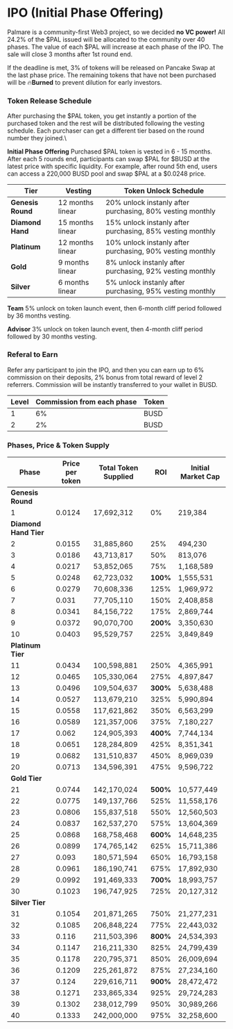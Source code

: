 # IPO (Initial Phase Offering)

Palmare is a community-first Web3 project, so we decided **no VC power!** All 24.2% of the $PAL issued will be allocated to the community over 40 phases. The value of each $PAL will increase at each phase of the IPO. The sale will close 3 months after 1st round end.&#x20;

If the deadline is met, 3% of tokens will be released on Pancake Swap at the last phase price. The remaining tokens that have not been purchased will be :fire:**Burned** to prevent dilution for early investors.



### **Token Release Schedule**

After purchasing the $PAL token, you get instantly a portion of the purchased token and the rest will be distributed following the vesting schedule. Each purchaser can get a different tier based on the round number they joined.\


**Initial Phase Offering** Purchased $PAL token is vested in 6 - 15 months. After each 5 rounds end, participants can swap $PAL for $BUSD at the latest price with specific liquidity. For example, after round 5th end, users can access a 220,000 BUSD pool and swap $PAL at a $0.0248 price.

| Tier              | Vesting           | Token Unlock Schedule                                     |
| ----------------- | ----------------- | --------------------------------------------------------- |
| **Genesis Round** | 12 months linear  | 20% unlock instanly after purchasing, 80% vesting monthly |
| **Diamond Hand**  | 15 months linear  | 15% unlock instanly after purchasing, 85% vesting monthly |
| **Platinum**      | 12 months linear  | 10% unlock instanly after purchasing, 90% vesting monthly |
| **Gold**          | 9 months linear   | 8% unlock instanly after purchasing, 92% vesting monthly  |
| **Silver**        | 6 months linear   | 5% unlock instanly after purchasing, 95% vesting monthly  |

**Team** 5% unlock on token launch event, then 6-month cliff period followed by 36 months vesting.

**Advisor** 3% unlock on token launch event, then 4-month cliff period followed by 30 months vesting.

### &#x20;**Referal to Earn**&#x20;

Refer any participant to join the IPO, and then you can earn up to 6% commission on their deposits, 2% bonus from total reward of level 2 referrers. Commission will be instantly transferred to your wallet in BUSD.

| Level | Commission from each phase | Token |
| ----- | -------------------------- | ----- |
| 1     | 6%                         | BUSD  |
| 2     | 2%                         | BUSD  |



### **Phases, Price & Token Supply**

| Phase                 | Price per token | Total Token Supplied | ROI      | Initial Market Cap |
| --------------------- | --------------- | -------------------- | -------- | ------------------ |
| **Genesis Round**     |                 |                      |          |                    |
| 1                     | 0.0124          | 17,692,312           | 0%       | 219,384            |
| **Diamond Hand Tier** |                 |                      |          |                    |
| 2                     | 0.0155          | 31,885,860           | 25%      | 494,230            |
| 3                     | 0.0186          | 43,713,817           | 50%      | 813,076            |
| 4                     | 0.0217          | 53,852,065           | 75%      | 1,168,589          |
| 5                     | 0.0248          | 62,723,032           | **100%** | 1,555,531          |
| 6                     | 0.0279          | 70,608,336           | 125%     | 1,969,972          |
| 7                     | 0.031           | 77,705,110           | 150%     | 2,408,858          |
| 8                     | 0.0341          | 84,156,722           | 175%     | 2,869,744          |
| 9                     | 0.0372          | 90,070,700           | **200%** | 3,350,630          |
| 10                    | 0.0403          | 95,529,757           | 225%     | 3,849,849          |
| **Platinum Tier**     |                 |                      |          |                    |
| 11                    | 0.0434          | 100,598,881          | 250%     | 4,365,991          |
| 12                    | 0.0465          | 105,330,064          | 275%     | 4,897,847          |
| 13                    | 0.0496          | 109,504,637          | **300%** | 5,638,488          |
| 14                    | 0.0527          | 113,679,210          | 325%     | 5,990,894          |
| 15                    | 0.0558          | 117,621,862          | 350%     | 6,563,299          |
| 16                    | 0.0589          | 121,357,006          | 375%     | 7,180,227          |
| 17                    | 0.062           | 124,905,393          | **400%** | 7,744,134          |
| 18                    | 0.0651          | 128,284,809          | 425%     | 8,351,341          |
| 19                    | 0.0682          | 131,510,837          | 450%     | 8,969,039          |
| 20                    | 0.0713          | 134,596,391          | 475%     | 9,596,722          |
| **Gold Tier**         |                 |                      |          |                    |
| 21                    | 0.0744          | 142,170,024          | **500%** | 10,577,449         |
| 22                    | 0.0775          | 149,137,766          | 525%     | 11,558,176         |
| 23                    | 0.0806          | 155,837,518          | 550%     | 12,560,503         |
| 24                    | 0.0837          | 162,537,270          | 575%     | 13,604,369         |
| 25                    | 0.0868          | 168,758,468          | **600%** | 14,648,235         |
| 26                    | 0.0899          | 174,765,142          | 625%     | 15,711,386         |
| 27                    | 0.093           | 180,571,594          | 650%     | 16,793,158         |
| 28                    | 0.0961          | 186,190,741          | 675%     | 17,892,930         |
| 29                    | 0.0992          | 191,469,333          | **700%** | 18,993,757         |
| 30                    | 0.1023          | 196,747,925          | 725%     | 20,127,312         |
| **Silver Tier**       |                 |                      |          |                    |
| 31                    | 0.1054          | 201,871,265          | 750%     | 21,277,231         |
| 32                    | 0.1085          | 206,848,224          | 775%     | 22,443,032         |
| 33                    | 0.116           | 211,503,396          | **800%** | 24,534,393         |
| 34                    | 0.1147          | 216,211,330          | 825%     | 24,799,439         |
| 35                    | 0.1178          | 220,795,371          | 850%     | 26,009,694         |
| 36                    | 0.1209          | 225,261,872          | 875%     | 27,234,160         |
| 37                    | 0.124           | 229,616,711          | **900%** | 28,472,472         |
| 38                    | 0.1271          | 233,865,334          | 925%     | 29,724,283         |
| 39                    | 0.1302          | 238,012,799          | 950%     | 30,989,266         |
| 40                    | 0.1333          | 242,000,000          | 975%     | 32,258,600         |
